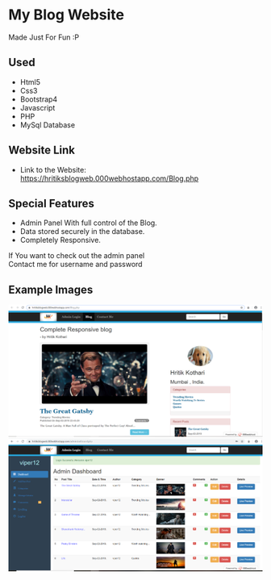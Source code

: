 # My Blog Website
Made Just For Fun :P

## Used
* Html5
* Css3
* Bootstrap4
* Javascript
* PHP
* MySql Database

## Website Link
* Link to the Website: https://hritiksblogweb.000webhostapp.com/Blog.php

## Special Features
* Admin Panel With full control of the Blog.
* Data stored securely in the database.
* Completely Responsive.

If You want to check out the admin panel <br/> Contact me for username and password <br/>
## Example Images
![alt text](https://raw.githubusercontent.com/hrithikkothari1234/MyBlogWebsite/master/exampleimage1.png) ![alt text](https://raw.githubusercontent.com/hrithikkothari1234/MyBlogWebsite/master/exampleimage2.png)
